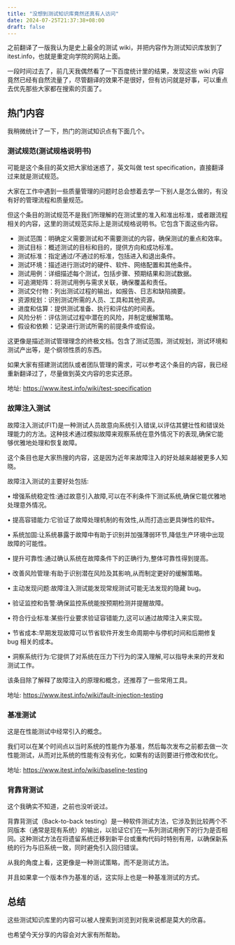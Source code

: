 ```yaml
---
title: "没想到测试知识库竟然还真有人访问"
date: 2024-07-25T21:37:38+08:00
draft: false
---
```


之前翻译了一版我认为是史上最全的测试 wiki，并把内容作为测试知识库放到了 itest.info，也就是重定向学院的网站上面。

一段时间过去了，前几天我偶然看了一下百度统计里的结果，发现这些 wiki 内容竟然已经有自然流量了，尽管翻译的效果不是很好，但有访问就是好事，可以重点去优先那些大家都在搜索的页面了。

## 热门内容

我稍微统计了一下，热门的测试知识点有下面几个。

### 测试规范(测试规格说明书)

可能是这个条目的英文把大家给迷惑了，英文叫做 test specification，直接翻译过来就是测试规范。

大家在工作中遇到一些质量管理的问题时总会想着去学一下别人是怎么做的，有没有好的管理流程和质量规范。

但这个条目的测试规范不是我们所理解的在测试里的准入和准出标准，或者跟流程相关的内容，这里的测试规范实际上是测试规格说明书。它包含下面这些内容。

- 测试范围：明确定义需要测试和不需要测试的内容，确保测试的重点和效率。
- 测试目标：概述测试的目标和目的，提供方向和成功标准。
- 测试标准：指定通过/不通过的标准，包括进入和退出条件。
- 测试环境：描述进行测试时的硬件、软件、网络配置和其他条件。
- 测试用例：详细描述每个测试，包括步骤、预期结果和测试数据。
- 可追溯矩阵：将测试用例与需求关联，确保覆盖和责任。
- 测试交付物：列出测试过程的输出，如报告、日志和缺陷摘要。
- 资源规划：识别测试所需的人员、工具和其他资源。
- 进度和估算：提供测试准备、执行和评估的时间表。
- 风险分析：评估测试过程中潜在的风险，并制定缓解策略。
- 假设和依赖：记录进行测试所需的前提条件或假设。

这更像是描述测试管理理念的终极文档。包含了测试范围，测试规划，测试环境和测试产出等，是个纲领性质的东西。

如果大家有搭建测试团队或者团队管理的需求，可以参考这个条目的内容，我已经重新翻译过了，尽量做到英文内容的忠实还原。

地址: https://www.itest.info/wiki/test-specification

### 故障注入测试

故障注入测试(FIT)是一种测试人员故意向系统引入错误,以评估其健壮性和错误处理能力的方法。这种技术通过模拟故障来观察系统在意外情况下的表现,确保它能够优雅地处理和恢复故障。

这个条目也是大家热搜的内容，这是因为近年来故障注入的好处越来越被更多人知晓。

故障注入测试的主要好处包括:

• 增强系统稳定性:通过故意引入故障,可以在不利条件下测试系统,确保它能优雅地处理意外情况。

• 提高容错能力:它验证了故障处理机制的有效性,从而打造出更具弹性的软件。

• 系统加固:让系统暴露于故障中有助于识别并加强薄弱环节,降低生产环境中出现故障的可能性。

• 提升可靠性:通过确认系统在故障条件下的正确行为,整体可靠性得到提高。

• 改善风险管理:有助于识别潜在风险及其影响,从而制定更好的缓解策略。

• 主动发现问题:故障注入测试能发现常规测试可能无法发现的隐藏 bug。

• 验证监控和告警:确保监控系统能按预期检测并提醒故障。

• 符合行业标准:某些行业要求验证容错能力,这可以通过故障注入来实现。

• 节省成本:早期发现故障可以节省软件开发生命周期中与停机时间和后期修复 bug 相关的成本。

• 洞察系统行为:它提供了对系统在压力下行为的深入理解,可以指导未来的开发和测试工作。

该条目除了解释了故障注入的原理和概念，还推荐了一些常用工具。

地址: https://www.itest.info/wiki/fault-injection-testing

### 基准测试

这是在性能测试中经常引入的概念。

我们可以在某个时间点以当时系统的性能作为基准，然后每次发布之前都去做一次性能测试，从而对比系统的性能有没有劣化，如果有的话则要进行修改和优化。

地址: https://www.itest.info/wiki/baseline-testing

### 背靠背测试

这个我确实不知道，之前也没听说过。

背靠背测试（Back-to-back testing）是一种软件测试方法，它涉及到比较两个不同版本（通常是现有系统）的输出，以验证它们在一系列测试用例下的行为是否相同。这种测试方法在将遗留系统迁移到新平台或重构代码时特别有用，以确保新系统的行为与旧系统一致，同时避免引入回归错误。

从我的角度上看，这更像是一种测试策略，而不是测试方法。

并且如果拿一个版本作为基准的话，这实际上也是一种基准测试的方式。

## 总结

这些测试知识库里的内容可以被人搜索到浏览到对我来说都是莫大的欣喜。

也希望今天分享的内容会对大家有所帮助。

